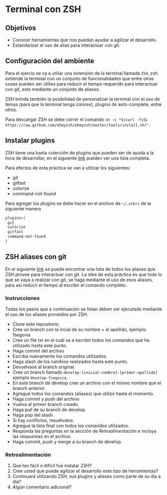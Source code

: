 # Terminal con ZSH
## Objetivos
- Conocer herramientas que nos puedan ayudar a agilizar el desarrollo.
- Estandarizar el uso de alias para interactuar con git.

## Configuración del ambiente
Para el ejercio se va a utiliar una extensión de la terminal llamada `ZSH`, zsh extiende la terminal con un conjunto de funcionalidades que entre otras cosas pueden ser útilies para reducir el tiempo requerido para interactuar con git, esto mediante un conjunto de aliases.

ZSH brinda también la posibilidad de personalizar la terminal con el uso de temas (para que la terminal tenga colores), plugins de auto-complete, entre otros.

Para descargar ZSH se debe correr el comando `sh -c "$(curl -fsSL https://raw.github.com/ohmyzsh/ohmyzsh/master/tools/install.sh)"`.

## Instalar plugins
ZSH tiene una basta colección de plugins que pueden ser de ayuda a la hora de desarrollar, en el siguiente [link](https://github.com/ohmyzsh/ohmyzsh/tree/master/plugins) pueden ver una lista completa.

Para efectos de esta práctica se van a utilizar los siguientes:
- git
- gitfast
- colorize
- command-not-found
  
Para agregar los plugins se debe hacer en el archivo de `~/.zshrc` de la siguiente manera
```bash
plugins=(
 git
 colorize
 gitfast
 command-not-found
)
```

## ZSH aliases con git
En el siguiente [link](https://github.com/ohmyzsh/ohmyzsh/wiki/Cheatsheet#git) se puede encontrar una lista de todos los aliases que ZSH provee para interactuar con git. La idea de esta práctica es que todo lo que se vaya a realizar con git, se haga mediante el uso de esos aliases, para así reducir el tiempo al escribir el comando completo.

### Instrucciones
Todas los pasos que a continuación se listan deben ser ejecutado mediante el uso de los aliases proveídos por ZSH.
- Clone este repositorio.
- Cree un branch con la incial de su nombre + el apellido, ejemplo: fsegovia
- Cree un file txt en el cuál va a escribir todos los comandos que ha utilizado hasta este punto.
- Haga commit del archivo
- Escriba nuevamente los comandos utilizados.
- Haga stash de los cambios realizados hasta este punto.
- Devuelvase al branch original.
- Cree un branch llamado `develop-[inicial-nombre]-[primer-apellido]` ejemplo `develop-fsegovia`.
- En este branch de develop cree un archivo con el mismo nombre que el branch anterior.
- Agregue todos los comandos (aliases) que utilizó hasta el momento.
- Haga commit y push del archivo
- Vuelva al primer branch creado.
- Haga pull de su branch de develop.
- Haga pop del stash.
- Si hay conflictos, resuélvalos.
- Agregue la lista final con todos los comandos utilizados.
- Responda las preguntas en la sección de *Retroalimentación* e incluya las respuestas en el archivo.
- Haga commit, push y merge a su branch de develop.

### Retroalimentación
1. Que tan fácil o difícil fue instalar ZSH?
2. Cree usted que puede agilizar el desarrollo este tipo de herramientas?
3. Continuará utilizando ZSH, sus plugins y aliases como parte de su día a día?
4. Algún comentario adicional?